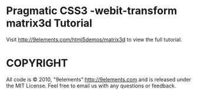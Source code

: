 Pragmatic CSS3 -webit-transform matrix3d Tutorial
=================================================

Visit http://9elements.com/html5demos/matrix3d to view the full tutorial.

COPYRIGHT
=========

All code is © 2010, "9elements":http://9elements.com and is released under the MIT License.
Feel free to email us with any questions or feedback.
